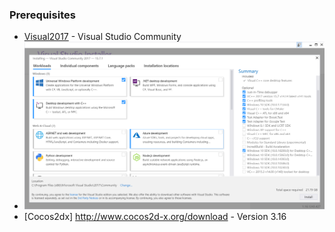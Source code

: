 ### Prerequisites

* [Visual2017](https://www.visualstudio.com/es/free-developer-offers/) - Visual Studio Community
* ![alt text](https://github.com/PatuCel/FirstTry/blob/master/docs/Visual2017.png)
* [Cocos2dx] http://www.cocos2d-x.org/download - Version 3.16
